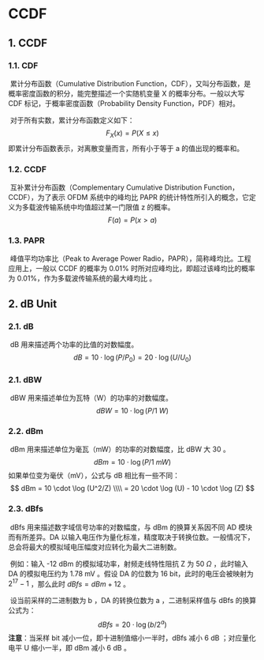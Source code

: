 # CCDF

## 1. CCDF

### 1.1. CDF

​	累计分布函数（Cumulative Distribution Function，CDF），又叫分布函数，是概率密度函数的积分，能完整描述一个实随机变量 X 的概率分布。一般以大写 CDF 标记，于概率密度函数（Probability Density Function，PDF）相对。

​	对于所有实数，累计分布函数定义如下：
$$
F_X(x) = P(X \le x)
$$
​	即累计分布函数表示，对离散变量而言，所有小于等于 a 的值出现的概率和。

### 1.2. CCDF

​	互补累计分布函数（Complementary Cumulative Distribution Function，CCDF），为了表示 OFDM 系统中的峰均比 PAPR 的统计特性所引入的概念，它定义为多载波传输系统中均值超过某一门限值 z 的概率。
$$
F(a) = P(x \gt a)
$$

### 1.3. PAPR

​	峰值平均功率比（Peak to Average Power Radio，PAPR），简称峰均比。工程应用上，一般以 CCDF 的概率为 0.01% 时所对应峰均比，即超过该峰均比的概率为 0.01%，作为多载波传输系统的最大峰均比 。

## 2. dB Unit

### 2.1. dB

​	dB 用来描述两个功率的比值的对数幅度。
$$
dB = 10 \cdot \log(P/P_0) = 20 \cdot \log(U/U_0)
$$

### 2.1. dBW

​	dBW 用来描述单位为瓦特（W）的功率的对数幅度。
$$
dBW = 10 \cdot \log (P/1\ W)
$$

### 2.2. dBm

​	dBm 用来描述单位为毫瓦（mW）的功率的对数幅度，比 dBW 大 30 。
$$
dBm = 10 \cdot \log(P/1 \ mW)
$$
​	如果单位变为毫伏（mV），公式与 dB 相比有一些不同：
$$
dBm = 10 \cdot \log (U^2/Z) \\\\
= 20 \cdot \log (U) - 10 \cdot \log (Z)
$$

### 2.3. dBfs

​	dBfs 用来描述数字域信号功率的对数幅度，与 dBm 的换算关系因不同 AD 模块而有所差异。DA 以输入电压作为量化标准，精度取决于转换位数。一般情况下，总会将最大的模拟域电压幅度对应转化为最大二进制数。

​	例如：输入 -12 dBm 的模拟域功率，射频走线特性阻抗 Z 为 50 $\Omega$ ，此时输入 DA 的模拟电压约为 1.78 mV 。假设 DA 的位数为 16 bit，此时的电压会被映射为 $2^{17} - 1$ ，那么此时 $dBfs = dBm+12$ 。

​	设当前采样的二进制数为 b ，DA 的转换位数为 a ，二进制采样值与 dBfs 的换算公式为：
$$
dBfs = 20 \cdot \log(b/2^a)
$$
**注意**：当采样 bit 减小一位，即十进制值缩小一半时，dBfs 减小 6 dB ；对应量化电平 U 缩小一半，即 dBm 减小 6 dB 。
